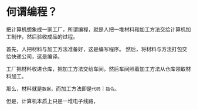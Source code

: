 # 何谓编程？

把计算机想象成一家工厂，所谓编程，就是人把一堆材料和加工方法交给计算机加工制作，然后验收成品的过程。

首先，人把材料与加工方法准备好，这是编写程序。
然后，将材料与方法打包交给快递公司，这是编译。

工厂把材料收进仓库，把加工方法交给车间，然后车间照着加工方法从仓库领取材料加工。

那么，材料就是`数据`，而加工方法即是`代码`｜`指令`。

但是，计算机本质上只是一堆电子线路，
